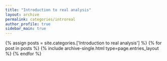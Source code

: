 ```yaml
---
title: "Introduction to real analysis"
layout: archive
permalink: categories/introreal
author_profile: true
sidebar_main: true
---
```


{% assign posts = site.categories.['Introduction to real analysis'] %}
{% for post in posts %} {% include archive-single.html type=page.entries_layout %} {% endfor %}
